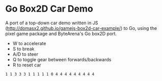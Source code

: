 # Go Box2D Car Demo

A port of a top-down car demo written in JS (http://domasx2.github.io/gamejs-box2d-car-example/) to Go, using the pixel game package and ByteArena's Go box2D port.

- W to accelerate
- S to break
- A/D to steer
- Q to toggle gear between forwards/backwards
- R to reset car

`1 1 3 3 3 1 1 1 1 1 0 4 4 4 4 4 4 4 4 4`